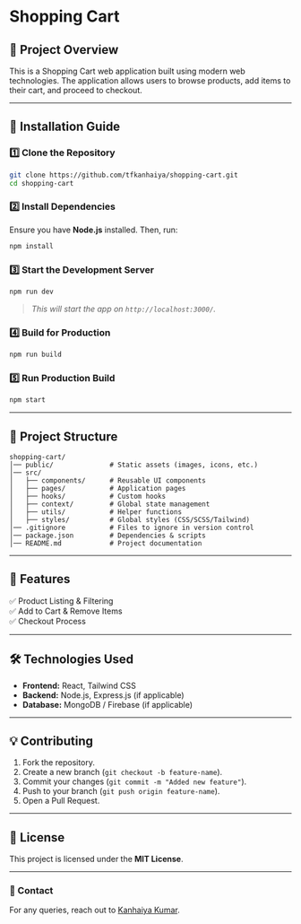 # Shopping Cart

## 📌 Project Overview
This is a Shopping Cart web application built using modern web technologies. The application allows users to browse products, add items to their cart, and proceed to checkout.

---

## 🚀 Installation Guide

### **1️⃣ Clone the Repository**
```sh
git clone https://github.com/tfkanhaiya/shopping-cart.git
cd shopping-cart
```

### **2️⃣ Install Dependencies**
Ensure you have **Node.js** installed. Then, run:
```sh
npm install
```

### **3️⃣ Start the Development Server**
```sh
npm run dev
```

> _This will start the app on `http://localhost:3000/`._

### **4️⃣ Build for Production**
```sh
npm run build
```

### **5️⃣ Run Production Build**
```sh
npm start
```

---

## 📂 Project Structure

```
shopping-cart/
│── public/              # Static assets (images, icons, etc.)
│── src/
│   ├── components/      # Reusable UI components
│   ├── pages/           # Application pages
│   ├── hooks/           # Custom hooks
│   ├── context/         # Global state management
│   ├── utils/           # Helper functions
│   ├── styles/          # Global styles (CSS/SCSS/Tailwind)
│── .gitignore           # Files to ignore in version control
│── package.json         # Dependencies & scripts
│── README.md            # Project documentation
```

---

## 🎯 Features
✅ Product Listing & Filtering  
✅ Add to Cart & Remove Items  
✅ Checkout Process  


---

## 🛠️ Technologies Used
- **Frontend:** React, Tailwind CSS
- **Backend:** Node.js, Express.js (if applicable)
- **Database:** MongoDB / Firebase (if applicable)

---

## 💡 Contributing
1. Fork the repository.
2. Create a new branch (`git checkout -b feature-name`).
3. Commit your changes (`git commit -m "Added new feature"`).
4. Push to your branch (`git push origin feature-name`).
5. Open a Pull Request.

---

## 📜 License
This project is licensed under the **MIT License**.

---

### 🔗 Contact
For any queries, reach out to [Kanhaiya Kumar](https://github.com/tfkanhaiya).


